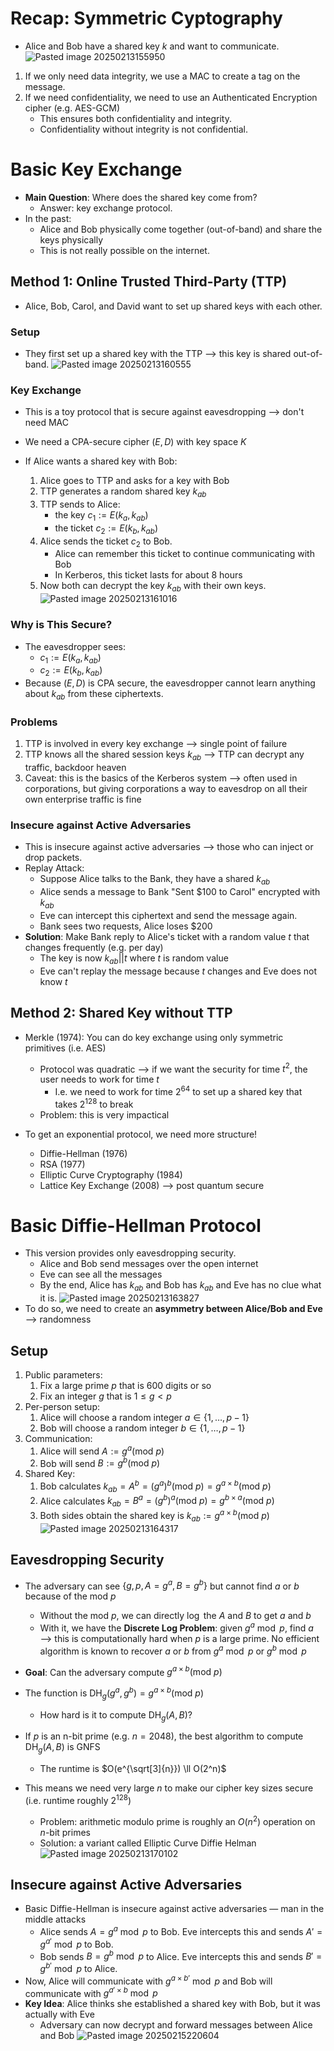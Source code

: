 
# Recap: Symmetric Cyptography
* Alice and Bob have a shared key $k$ and want to communicate.
![Pasted image 20250213155950](Pasted%20image%2020250213155950.png)
1. If we only need data integrity, we use a MAC to create a tag on the message.
2. If we need confidentiality, we need to use an Authenticated Encryption cipher (e.g. AES-GCM)
	* This ensures both confidentiality and integrity.
	* Confidentiality without integrity is not confidential.

# Basic Key Exchange
* **Main Question**: Where does the shared key come from?
	* Answer: key exchange protocol.
* In the past:
	* Alice and Bob physically come together (out-of-band) and share the keys physically
	* This is not really possible on the internet.

## Method 1: Online Trusted Third-Party (TTP)
* Alice, Bob, Carol, and David want to set up shared keys with each other.

### Setup
* They first set up a shared key with the TTP ⟶ this key is shared out-of-band.
![Pasted image 20250213160555](Pasted%20image%2020250213160555.png)

### Key Exchange
* This is a toy protocol that is secure against eavesdropping ⟶ don't need MAC
* We need a CPA-secure cipher $(E, D)$ with key space $K$

* If Alice wants a shared key with Bob:
	1. Alice goes to TTP and asks for a key with Bob
	2. TTP generates a random shared key $k_{ab}$
	3. TTP sends to Alice:
		* the key $c_1 := E(k_a, k_{ab})$
		* the ticket $c_2 := E(k_b, k_{ab})$
	4. Alice sends the ticket $c_2$ to Bob.
		* Alice can remember this ticket to continue communicating with Bob
		* In Kerberos, this ticket lasts for about 8 hours
	5. Now both can decrypt the key $k_{ab}$ with their own keys.
![Pasted image 20250213161016](Pasted%20image%2020250213161016.png)

### Why is This Secure?
* The eavesdropper sees:
	* $c_1 := E(k_a, k_{ab})$
	* $c_2 := E(k_b, k_{ab})$
* Because $(E, D)$ is CPA secure, the eavesdropper cannot learn anything about $k_{ab}$ from these ciphertexts.

### Problems
1. TTP is involved in every key exchange ⟶ single point of failure
2. TTP knows all the shared session keys $k_{ab}$ ⟶ TTP can decrypt any traffic, backdoor heaven
3. Caveat: this is the basics of the Kerberos system ⟶ often used in corporations, but giving corporations a way to eavesdrop on all their own enterprise traffic is fine

### Insecure against Active Adversaries
* This is insecure against active adversaries ⟶ those who can inject or drop packets.
* Replay Attack:
	* Suppose Alice talks to the Bank, they have a shared $k_{ab}$
	* Alice sends a message to Bank "Sent \$100 to Carol" encrypted with $k_{ab}$
	* Eve can intercept this ciphertext and send the message again.
	* Bank sees two requests, Alice loses \$200
* **Solution**: Make Bank reply to Alice's ticket with a random value $t$ that changes frequently (e.g. per day)
	* The key is now $k_{ab} || t$ where $t$ is random value
	* Eve can't replay the message because $t$ changes and Eve does not know $t$

## Method 2: Shared Key without TTP
* Merkle (1974): You can do key exchange using only symmetric primitives (i.e. AES)
	* Protocol was quadratic ⟶ if we want the security for time $t^2$, the user needs to work for time $t$
		* I.e. we need to work for time $2^{64}$ to set up a shared key that takes $2^{128}$ to break
	* Problem: this is very impactical

* To get an exponential protocol, we need more structure!
	* Diffie-Hellman (1976)
	* RSA (1977)
	* Elliptic Curve Cryptography (1984)
	* Lattice Key Exchange (2008) ⟶ post quantum secure

# Basic Diffie-Hellman Protocol
* This version provides only eavesdropping security.
	* Alice and Bob send messages over the open internet
	* Eve can see all the messages
	* By the end, Alice has $k_{ab}$ and Bob has $k_{ab}$ and Eve has no clue what it is.
![Pasted image 20250213163827](Pasted%20image%2020250213163827.png)
* To do so, we need to create an **asymmetry between Alice/Bob and Eve** ⟶ randomness

## Setup
1. Public parameters:
	1. Fix a large prime $p$ that is 600 digits or so
	2. Fix an integer $g$ that is $1 \leq g < p$
2. Per-person setup:
	1. Alice will choose a random integer $a \in \{1, \ldots, p - 1\}$
	2. Bob will choose a random integer $b \in \{1, \ldots, p - 1\}$
3. Communication:
	1. Alice will send $A := g^a (\text{mod } p)$
	2. Bob will send $B := g^b (\text{mod } p)$
4. Shared Key:
	1. Bob calculates $k_{ab} = A^b = (g^a)^b (\text{mod } p) = g^{a \times b} (\text{mod } p)$
	2. Alice calculates $k_{ab} = B^a = (g^b)^a (\text{mod } p) = g^{b \times a} (\text{mod } p)$
	3. Both sides obtain the shared key is $k_{ab} := g^{a \times b} (\text{mod } p)$
![Pasted image 20250213164317](Pasted%20image%2020250213164317.png)

## Eavesdropping Security
* The adversary can see $\{ g, p, A = g^a, B = g^b \}$ but cannot find $a$ or $b$ because of the $\text{mod } p$
	* Without the $\text{mod } p$, we can directly $\log$ the $A$ and $B$ to get $a$ and $b$
	* With it, we have the **Discrete Log Problem**: given $g^a \bmod p$, find $a$ ⟶ this is computationally hard when $p$ is a large prime. No efficient algorithm is known to recover $a$ or $b$ from $g^a \bmod p$ or $g^b \bmod p$
* **Goal**: Can the adversary compute $g^{a\times b} (\text{mod } p)$

* The function is $\text{DH}_g (g^a, g^b) = g^{a \times b} (\text{mod } p)$
	* How hard is it to compute $\text{DH}_g (A, B)$?

* If $p$ is an n-bit prime (e.g. $n = 2048$), the best algorithm to compute $\text{DH}_g (A, B)$ is GNFS
	* The runtime is $O(e^{\sqrt[3]{n}}) \ll O(2^n)$
* This means we need very large $n$ to make our cipher key sizes secure (i.e. runtime roughly $2^{128}$)
	* Problem: arithmetic modulo prime is roughly an $O(n^2)$ operation on $n$-bit primes
	* Solution: a variant called Elliptic Curve Diffie Helman
![Pasted image 20250213170102](Pasted%20image%2020250213170102.png)

## Insecure against Active Adversaries
* Basic Diffie-Hellman is insecure against active adversaries — man in the middle attacks
	* Alice sends $A = g^a \bmod p$ to Bob. Eve intercepts this and sends $A' = g^{a'} \bmod p$ to Bob.
	* Bob sends $B = g^b \bmod p$ to Alice. Eve intercepts this and sends $B' = g^{b'} \bmod p$ to Alice.
* Now, Alice will communicate with $g^{a \times b'} \bmod p$ and Bob will communicate with $g^{a' \times b} \bmod p$
* **Key Idea**: Alice thinks she established a shared key with Bob, but it was actually with Eve
	* Adversary can now decrypt and forward messages between Alice and Bob
![Pasted image 20250215220604](Pasted%20image%2020250215220604.png)
